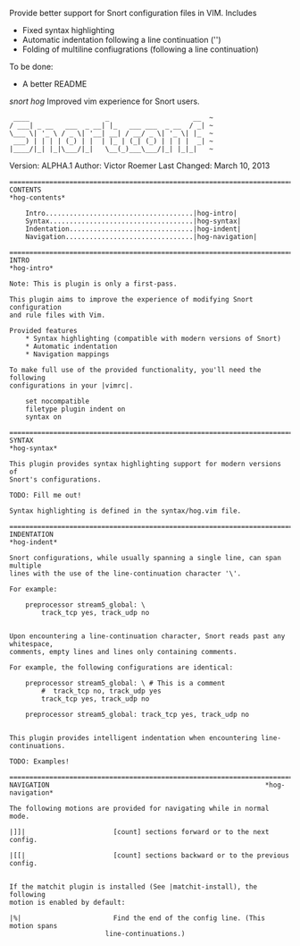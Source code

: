 Provide better support for Snort configuration files in VIM. Includes 
 * Fixed syntax highlighting
 * Automatic indentation following a line continuation ('\')
 * Folding of multiline confiugrations (following a line continuation)


To be done: 
 * A better README



*snort* *hog*                             Improved vim experience for Snort users.

     ____                   _                     __  ~
    / ___| _ __   ___  _ __| |_   ___ ___  _ __  / _| ~
    \___ \| '_ \ / _ \| '__| __| / __/ _ \| '_ \| |_  ~
     ___) | | | | (_) | |  | |_ | (_| (_) | | | |  _| ~
    |____/|_| |_|\___/|_|   \__(_)___\___/|_| |_|_|   ~
                                                       
Version: ALPHA.1
Author: Victor Roemer
Last Changed: March 10, 2013

    ==============================================================================
    CONTENTS                                                          *hog-contents*

        Intro.....................................|hog-intro|
        Syntax....................................|hog-syntax|
        Indentation...............................|hog-indent|
        Navigation................................|hog-navigation|

    ==============================================================================
    INTRO                                                                *hog-intro*

    Note: This is plugin is only a first-pass.

    This plugin aims to improve the experience of modifying Snort configuration
    and rule files with Vim. 

    Provided features
        * Syntax highlighting (compatible with modern versions of Snort)
        * Automatic indentation
        * Navigation mappings

    To make full use of the provided functionality, you'll need the following
    configurations in your |vimrc|.

        set nocompatible
        filetype plugin indent on
        syntax on

    ==============================================================================
    SYNTAX                                                              *hog-syntax*

    This plugin provides syntax highlighting support for modern versions of
    Snort's configurations. 

    TODO: Fill me out!

    Syntax highlighting is defined in the syntax/hog.vim file. 

    ==============================================================================
    INDENTATION                                                         *hog-indent*

    Snort configurations, while usually spanning a single line, can span multiple
    lines with the use of the line-continuation character '\'.

    For example:

        preprocessor stream5_global: \
            track_tcp yes, track_udp no


    Upon encountering a line-continuation character, Snort reads past any whitespace,
    comments, empty lines and lines only containing comments.

    For example, the following configurations are identical:

        preprocessor stream5_global: \ # This is a comment
            #  track_tcp no, track_udp yes
            track_tcp yes, track_udp no

        preprocessor stream5_global: track_tcp yes, track_udp no


    This plugin provides intelligent indentation when encountering line-continuations.

    TODO: Examples!

    ==============================================================================
    NAVIGATION                                                      *hog-navigation*

    The following motions are provided for navigating while in normal mode.

    |]]|                      [count] sections forward or to the next config. 

    |[[|                      [count] sections backward or to the previous config.


    If the matchit plugin is installed (See |matchit-install), the following
    motion is enabled by default:

    |%|                       Find the end of the config line. (This motion spans
                            line-continuations.)
